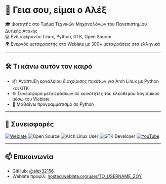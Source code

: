 # 👋 Γεια σου, είμαι ο Αλέξ

🎓 Φοιτητής στο Τμήμα Τεχνικών Μηχανολόγων του Πανεπιστημίου Δυτικής Αττικής  
💻 Ενδιαφέροντα: Linux, Python, GTK, Open Source  
🌍 Ενεργός μεταφραστής στο Weblate με 300+ μεταφράσεις στα ελληνικά  

---

## 🛠️ Τι κάνω αυτόν τον καιρό

- 📦 Ανάπτυξη εργαλείου διαχείρισης πακέτων για Arch Linux με Python και GTK
- 🌐 Συνεισφορά μεταφράσεων σε κοινότητες του ελεύθερου λογισμικού μέσω του Weblate
- 🐍 Μαθαίνω προγραμματισμό σε Python

---

## 🌟 Συνεισφορές

[![Weblate](https://img.shields.io/badge/Weblate-Contributor-%230092D4?logo=weblate&logoColor=white)](https://hosted.weblate.org/user/alex_tade32/)
![Open Source](https://img.shields.io/badge/open--source-%E2%9C%A8-brightgreen)
![Arch Linux User](https://img.shields.io/badge/Arch_Linux-%231793d1?logo=arch-linux&logoColor=white)
![GTK Developer](https://img.shields.io/badge/GTK-Developer-green?logo=gtk)
[![YouTube](https://img.shields.io/badge/YouTube-Subscribe-red?logo=youtube&logoColor=white)](https://www.youtube.com/@alexalexad1172)


---

## 📫 Επικοινωνία

- GitHub: [@alex32156](https://github.com/alex32156)
- Weblate προφίλ: [hosted.weblate.org/user/ΤΟ_USERNAME_ΣΟΥ](https://hosted.weblate.org/user/alex_tade32)

